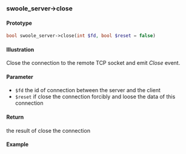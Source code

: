 ### swoole_server->close

#### Prototype

```php
bool swoole_server->close(int $fd, bool $reset = false)
```

#### Illustration

Close the connection to the remote TCP socket and emit *Close* event.

#### Parameter

* `$fd`	the id of connection between the server and the client
* `$reset` if close the connection forcibly and loose the data of this connection

#### Return

the result of close the connection

#### Example
